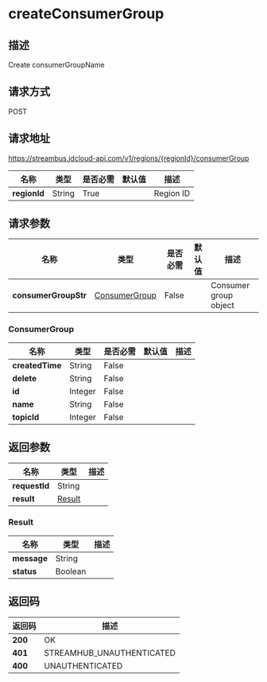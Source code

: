 # createConsumerGroup


## 描述
Create consumerGroupName

## 请求方式
POST

## 请求地址
https://streambus.jdcloud-api.com/v1/regions/{regionId}/consumerGroup

|名称|类型|是否必需|默认值|描述|
|---|---|---|---|---|
|**regionId**|String|True||Region ID|

## 请求参数
|名称|类型|是否必需|默认值|描述|
|---|---|---|---|---|
|**consumerGroupStr**|[ConsumerGroup](##ConsumerGroup)|False||Consumer group object|

### <a name="ConsumerGroup">ConsumerGroup</a>
|名称|类型|是否必需|默认值|描述|
|---|---|---|---|---|
|**createdTime**|String|False|||
|**delete**|String|False|||
|**id**|Integer|False|||
|**name**|String|False|||
|**topicId**|Integer|False|||

## 返回参数
|名称|类型|描述|
|---|---|---|
|**requestId**|String||
|**result**|[Result](##Result)||


### <a name="Result">Result</a>
|名称|类型|描述|
|---|---|---|
|**message**|String||
|**status**|Boolean||

## 返回码
|返回码|描述|
|---|---|
|**200**|OK|
|**401**|STREAMHUB_UNAUTHENTICATED|
|**400**|UNAUTHENTICATED|
